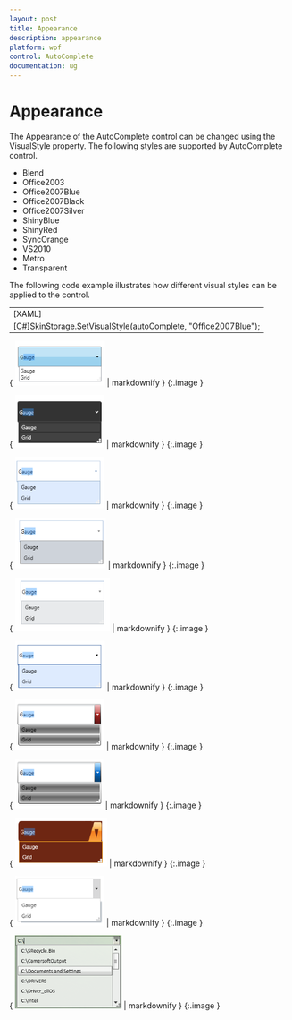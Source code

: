 ```yaml
---
layout: post
title: Appearance
description: appearance
platform: wpf
control: AutoComplete
documentation: ug
---
```


# Appearance

The Appearance of the AutoComplete control can be changed using the VisualStyle property. The following styles are supported by AutoComplete control.

* Blend
* Office2003
* Office2007Blue
* Office2007Black
* Office2007Silver
* ShinyBlue
* ShinyRed
* SyncOrange
* VS2010
* Metro
* Transparent 



The following code example illustrates how different visual styles can be applied to the control.

<table>
<tr>
<td>
[XAML]<syncfusion:AutoComplete Height="25" Width="200" syncfusion:SkinStorage.VisualStyle="Office2007Blue"/></td></tr>
<tr>
<td>
[C#]SkinStorage.SetVisualStyle(autoComplete, "Office2007Blue");</td></tr>
</table>


{ ![C:/Users/Dhileep/Desktop/Vol4-Documentation/ScreenShots/WPF-AC/Win-7.png](Appearance_images/Appearance_img1.png) | markdownify }
{:.image }


{ ![C:/Users/Dhileep/Desktop/Vol4-Documentation/ScreenShots/WPF-AC/Blend.png](Appearance_images/Appearance_img2.png) | markdownify }
{:.image }


{ ![C:/Users/Dhileep/Desktop/Vol4-Documentation/ScreenShots/WPF-AC/2007Blue.png](Appearance_images/Appearance_img3.png) | markdownify }
{:.image }


{ ![C:/Users/Dhileep/Desktop/Vol4-Documentation/ScreenShots/WPF-AC/2007Black.png](Appearance_images/Appearance_img4.png) | markdownify }
{:.image }


{ ![C:/Users/Dhileep/Desktop/Vol4-Documentation/ScreenShots/WPF-AC/2007Silver.png](Appearance_images/Appearance_img5.png) | markdownify }
{:.image }


{ ![C:/Users/Dhileep/Desktop/Vol4-Documentation/ScreenShots/WPF-AC/2003.png](Appearance_images/Appearance_img6.png) | markdownify }
{:.image }


{ ![C:/Users/Dhileep/Desktop/Vol4-Documentation/ScreenShots/WPF-AC/SHinyRed.png](Appearance_images/Appearance_img7.png) | markdownify }
{:.image }


{ ![C:/Users/Dhileep/Desktop/Vol4-Documentation/ScreenShots/WPF-AC/ShinyBlue.png](Appearance_images/Appearance_img8.png) | markdownify }
{:.image }




{ ![C:/Users/Dhileep/Desktop/Vol4-Documentation/ScreenShots/WPF-AC/SyncOrang.png](Appearance_images/Appearance_img9.png) | markdownify }
{:.image }




{ ![](Appearance_images/Appearance_img10.png) | markdownify }
{:.image }




{ ![](Appearance_images/Appearance_img11.png) | markdownify }
{:.image }


